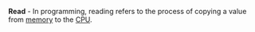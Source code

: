 **Read** - In programming, reading refers to the process of copying a value from [memory](/docs/Definitions/Memory) to the [CPU](docs/Definitions/CPU.md).
